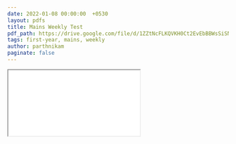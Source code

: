```yaml
---
date: 2022-01-08 00:00:00  +0530
layout: pdfs
title: Mains Weekly Test
pdf_path: https://drive.google.com/file/d/1ZZtNcFLKQVKH0Ct2EvEbBBWsSiSNaFqu/preview?usp=drive_link
tags: first-year, mains, weekly
author: parthnikam
paginate: false
---
```


<iframe class="embed-pdf" src="{{ page.pdf_path }}#toolbar=0" seamless="seamless" scrolling="no" style="overflow:hidden"></iframe>
